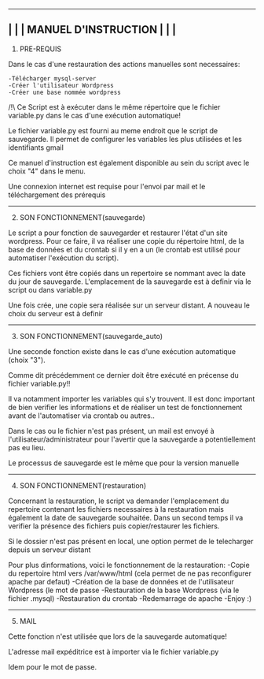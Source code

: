  -------------------------------------------------------------------------
|									  |
|			MANUEL D'INSTRUCTION				  |
|									  |
 --------------------------------------------------------------------------

1. PRE-REQUIS

Dans le cas d'une restauration des actions manuelles sont necessaires:
	
	-Télécharger mysql-server
	-Créer l'utilisateur Wordpress
	-Créer une base nommée wordpress

/!\ Ce Script est à exécuter dans le même répertoire que le fichier variable.py dans le cas d'une exécution automatique!

Le fichier variable.py est fourni au meme endroit que le script de sauvegarde. Il permet de configurer les variables les plus utilisées et les identifiants gmail

Ce manuel d'instruction est également disponible au sein du script avec le choix "4" dans le menu.

Une connexion internet est requise pour l'envoi par mail et le téléchargement des prérequis


--------------------------------------------------------------------------------------------------------------------------------------------------------------

2. SON FONCTIONNEMENT(sauvegarde)

Le script a pour fonction de sauvegarder et restaurer l'état d'un site wordpress.
Pour ce faire, il va réaliser une copie du répertoire html, de la base de données et du crontab si il y en a un (le crontab est utilisé pour automatiser l'exécution du script).

Ces fichiers vont être copiés dans un repertoire se nommant avec la date du jour de sauvegarde. L'emplacement de la sauvegarde est à definir via le script ou dans variable.py

Une fois crée, une copie sera réalisée sur un serveur distant. A nouveau le choix du serveur est à definir

--------------------------------------------------------------------------------------------------------------------------------------------------------------

3. SON FONCTIONNEMENT(sauvegarde_auto)

Une seconde fonction existe dans le cas d'une exécution automatique  (choix "3"). 

Comme dit précédemment ce dernier doit être exécuté en précense du fichier variable.py!!

Il va notamment importer les variables qui s'y trouvent. Il est donc important de bien verifier les informations et de réaliser un test de fonctionnement avant de l'automatiser via crontab ou autres..

Dans le cas ou le fichier n'est pas présent, un mail est envoyé à l'utilisateur/administrateur pour l'avertir que la sauvegarde a potentiellement pas eu lieu.

Le processus de sauvegarde est le même que pour la version manuelle

----------------------------------------------------------------------------------------------------------------------------------------------------------------

4. SON FONCTIONNEMENT(restauration)

Concernant la restauration, le script va demander l'emplacement du repertoire contenant les fichiers necessaires à la restauration mais également la date de sauvegarde souhaitée.
Dans un second temps il va verifier la présence des fichiers puis copier/restaurer les fichiers.

Si le dossier n'est pas présent en local, une option permet de le telecharger depuis un serveur distant


Pour plus dinformations, voici le fonctionnement de la restauration:
	-Copie du repertoire html vers /var/www/html (cela permet de ne pas reconfigurer apache par defaut)
	-Création de la base de données et de l'utilisateur Wordpress (le mot de passe
	-Restauration de la base Wordpress (via le fichier .mysql)
	-Restauration du crontab
	-Redemarrage de apache
	-Enjoy :)

----------------------------------------------------------------------------------------------------------------------------------------------------------------

5. MAIL

Cette fonction n'est utilisée que lors de la sauvegarde automatique!

L'adresse mail expéditrice est à importer via le fichier variable.py

Idem pour le mot de passe.

